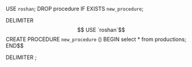 USE `roshan`;
DROP procedure IF EXISTS `new_procedure`;

DELIMITER $$
USE `roshan`$$
CREATE PROCEDURE `new_procedure` ()
BEGIN
select * from productions;
END$$

DELIMITER ;

